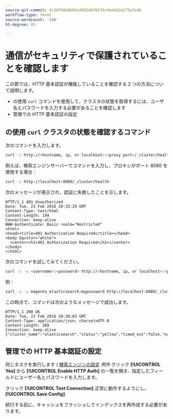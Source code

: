 ```yaml
---
source-git-commit: 4c18f00e0b92e49924676274c4ed462a175a7e4b
workflow-type: tm+mt
source-wordcount: '146'
ht-degree: 0%

---
```

# 通信がセキュリティで保護されていることを確認します

この節では、HTTP 基本認証が機能していることを確認する 2 つの方法について説明します。

* の使用 `curl` コマンドを使用して、クラスタの状態を取得するには、ユーザ名とパスワードを入力する必要があることを確認します
* 管理での HTTP 基本認証の設定

## の使用 `curl` クラスタの状態を確認するコマンド

次のコマンドを入力します。

```bash
curl -i http://<hostname, ip, or localhost>:<proxy port>/_cluster/health
```

例えば、検索エンジンサーバーでコマンドを入力し、プロキシがポート 8080 を使用する場合：

```bash
curl -i http://localhost:8080/_cluster/health
```

次のメッセージが表示され、認証に失敗したことを示します。

```terminal
HTTP/1.1 401 Unauthorized
Date: Tue, 23 Feb 2016 20:35:29 GMT
Content-Type: text/html
Content-Length: 194
Connection: keep-alive
WWW-Authenticate: Basic realm="Restricted"
<html>
<head><title>401 Authorization Required</title></head>
<body bgcolor="white">
  <center><h1>401 Authorization Required</h1></center>
</body>
</html>
```

次のコマンドを試してみてください。

```bash
curl -i -u <username>:<password> http://<hostname, ip, or localhost>:<proxy port>/_cluster/health
```

例：

```bash
curl -i -u magento_elasticsearch:mypassword http://localhost:8080/_cluster/health
```

この時点で、コマンドは次のようなメッセージで成功します。

```terminal
HTTP/1.1 200 OK
Date: Tue, 23 Feb 2016 20:38:03 GMT
Content-Type: application/json; charset=UTF-8
Content-Length: 389
Connection: keep-alive
{"cluster_name":"elasticsearch","status":"yellow","timed_out":false,"number_of_nodes":1,"number_of_data_nodes":1,"active_primary_shards":5,"active_shards":5,"relocating_shards":0,"initializing_shards":0,"unassigned_shards":5,"delayed_unassigned_shards":0,"number_of_pending_tasks":0,"number_of_in_flight_fetch":0,"task_max_waiting_in_queue_millis":0,"active_shards_percent_as_number":50.0}
```

## 管理での HTTP 基本認証の設定

同じタスクを実行します ( [検索エンジンの設定](../configuration/search/configure-search-engine.md) *例外* クリック **[!UICONTROL Yes]** から **[!UICONTROL Enable HTTP Auth]** の一覧を開き、指定したフィールドにユーザー名とパスワードを入力します。

クリック **[!UICONTROL Test Connection]** 正常に動作するようにし、 **[!UICONTROL Save Config]**.

続行する前に、キャッシュをフラッシュしてインデックスを再作成する必要があります。

